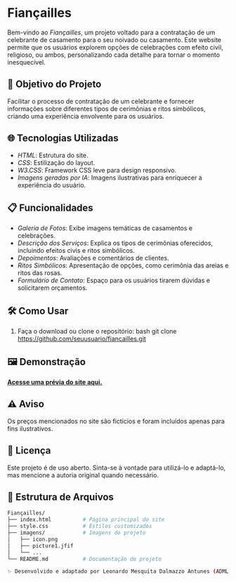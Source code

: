 # Fiançailles

Bem-vindo ao *Fiançailles*, um projeto voltado para a contratação de um celebrante de casamento para o seu noivado ou casamento. Este website permite que os usuários explorem opções de celebrações com efeito civil, religioso, ou ambos, personalizando cada detalhe para tornar o momento inesquecível.

## 🎯 Objetivo do Projeto

Facilitar o processo de contratação de um celebrante e fornecer informações sobre diferentes tipos de cerimônias e ritos simbólicos, criando uma experiência envolvente para os usuários.

## 🌐 Tecnologias Utilizadas

- *HTML*: Estrutura do site.
- *CSS*: Estilização do layout.
- *W3.CSS*: Framework CSS leve para design responsivo.
- *Imagens geradas por IA*: Imagens ilustrativas para enriquecer a experiência do usuário.

## 📋 Funcionalidades

- *Galeria de Fotos*: Exibe imagens temáticas de casamentos e celebrações.
- *Descrição dos Serviços*: Explica os tipos de cerimônias oferecidos, incluindo efeitos civis e ritos simbólicos.
- *Depoimentos*: Avaliações e comentários de clientes.
- *Ritos Simbólicos*: Apresentação de opções, como cerimônia das areias e ritos das rosas.
- *Formulário de Contato*: Espaço para os usuários tirarem dúvidas e solicitarem orçamentos.

## 🛠 Como Usar

1. Faça o download ou clone o repositório:
   bash
   git clone https://github.com/seuusuario/fiancailles.git

## 🖼️ Demonstração

[**Acesse uma prévia do site aqui.**](Leo-DevFullStack/fiancailles)

## ⚠️ Aviso

Os preços mencionados no site são fictícios e foram incluídos apenas para fins ilustrativos.

## 📝 Licença

Este projeto é de uso aberto. Sinta-se à vontade para utilizá-lo e adaptá-lo, mas mencione a autoria original quando necessário.

## 📂 Estrutura de Arquivos

```bash
Fiançailles/
├── index.html          # Página principal do site
├── style.css           # Estilos customizados
├── imagens/            # Imagens do projeto
│   ├── icon.png
│   ├── picture1.jfif
│   └── ...
└── README.md           # Documentação do projeto

✨ Desenvolvido e adaptado por Leonardo Mesquita Dalmazzo Antunes (ADML1999©)
